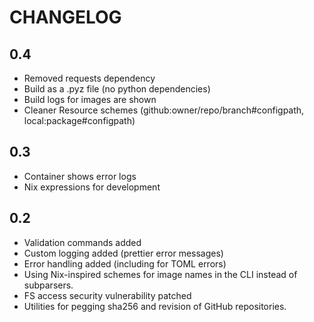 # CHANGELOG

## 0.4

- Removed requests dependency
- Build as a .pyz file (no python dependencies)
- Build logs for images are shown
- Cleaner Resource schemes (github:owner/repo/branch#configpath, local:package#configpath)

## 0.3

- Container shows error logs
- Nix expressions for development

## 0.2

- Validation commands added
- Custom logging added (prettier error messages)
- Error handling added (including for TOML errors)
- Using Nix-inspired schemes for image names in the CLI instead of subparsers.
- FS access security vulnerability patched
- Utilities for pegging sha256 and revision of GitHub repositories.
